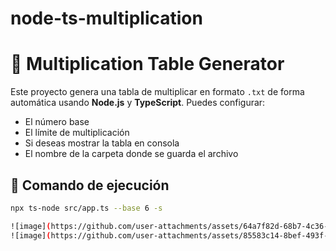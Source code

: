 # node-ts-multiplication
# 🧮 Multiplication Table Generator

Este proyecto genera una tabla de multiplicar en formato `.txt` de forma automática usando **Node.js** y **TypeScript**. Puedes configurar:

- El número base
- El límite de multiplicación
- Si deseas mostrar la tabla en consola
- El nombre de la carpeta donde se guarda el archivo

## 🚀 Comando de ejecución

```bash
npx ts-node src/app.ts --base 6 -s

![image](https://github.com/user-attachments/assets/64a7f82d-68b7-4c36-9f2f-957d2ef101fd)
![image](https://github.com/user-attachments/assets/85583c14-8bef-493f-bd4e-a065a331de78)



